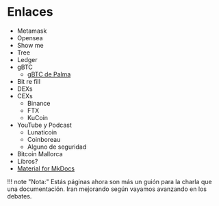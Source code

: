 # Enlaces

- Metamask
- Opensea
- Show me
- Tree
- Ledger
- gBTC
    - [gBTC de Palma](https://coinatmradar.com/bitcoin_teller/32744/bitcoin-teller-bitcoin-teller-palma-de-mallorca-gbtc-mallorca/) 
- Bit re fill
- DEXs
- CEXs
    - Binance
    - FTX
    - KuCoin
- YouTube y Podcast
    - Lunaticoin
    - Coinboreau
    - Alguno de seguridad
- Bitcoin Mallorca
- Libros?
- [Material for MkDocs](https://squidfunk.github.io/mkdocs-material/)


!!! note "Nota:" 
    Estás páginas ahora son más un guión para la charla que una documentación. Iran mejorando según vayamos 
    avanzando en los debates.
